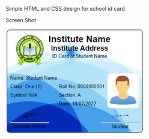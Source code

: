 Simple HTML and CSS design for school id card

Screen Shot

![Alt text](ScreenShot.PNG?raw=true "Screen Shot")
